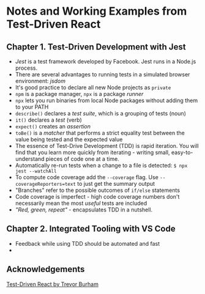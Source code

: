 # Notes and Working Examples from Test-Driven React

## Chapter 1. Test-Driven Development with Jest
  - *Jest* is a test framework developed by Facebook. Jest runs in a Node.js process.
  - There are several advantages to running tests in a simulated browser environment: *jsdom*
  - It's good practice to declare all new Node projects as `private`
  - `npm` is a package manager, `npx` is a package *runner*
  - `npx` lets you run binaries from local Node packages without adding them to your PATH
  - `describe()` declares a *test suite*, which is a grouping of tests (noun)
  - `it()` declares a *test* (verb)
  - `expect()` creates an *assertion*
  - `toBe()` is a *matcher* that performs a strict equality test between the value being tested and the expected value
  - The essence of Test-Drive Development (TDD) is rapid iteration. You will find that you learn more quickly from iterating - writing small, easy-to-understand pieces of code one at a time.
  - Automatically re-run tests when a change to a file is detected: `$ npx jest --watchAll`
  - To compute code coverage add the `--coverage` flag. Use `--coverageReporters=text` to just get the summary output
  - "Branches" refer to the possible outcomes of `if/else` statements
  - Code coverage is imperfect - high code coverage numbers don't necessarily mean the most *useful* tests are included
  - *"Red, green, repeat"* - encapsulates TDD in a nutshell.

## Chapter 2. Integrated Tooling with VS Code
  - Feedback while using TDD should be automated and fast
  - 


## Acknowledgements
[Test-Driven React by Trevor Burham](https://pragprog.com/book/tbreact/test-driven-react)
